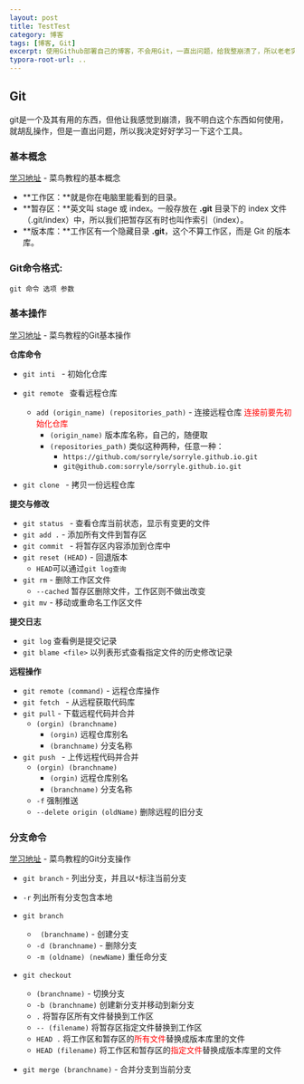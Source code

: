 ```yaml
---
layout: post
title: TestTest
category: 博客
tags: [博客, Git]
excerpt: 使用Github部署自己的博客，不会用Git，一直出问题，给我整崩溃了，所以老老实实去菜鸟看看Git的语法
typora-root-url: ..
---
```




## Git

git是一个及其有用的东西，但他让我感觉到崩溃，我不明白这个东西如何使用，就胡乱操作，但是一直出问题，所以我决定好好学习一下这个工具。



### 基本概念

[学习地址](https://www.runoob.com/git/git-workspace-index-repo.html) - 菜鸟教程的基本概念

- **工作区：**就是你在电脑里能看到的目录。
- **暂存区：**英文叫 stage 或 index。一般存放在 **.git** 目录下的 index 文件（.git/index）中，所以我们把暂存区有时也叫作索引（index）。
- **版本库：**工作区有一个隐藏目录 **.git**，这个不算工作区，而是 Git 的版本库。



### Git命令格式:

 `git 命令 选项 参数`







### 基本操作

[学习地址](https://www.runoob.com/git/git-basic-operations.html) - 菜鸟教程的Git基本操作

**仓库命令**

-  `git inti ` - 初始化仓库

- `git remote ` 查看远程仓库 
  - `add (origin_name) (repositories_path)` - 连接远程仓库  <font color='red'>连接前要先初始化仓库</font>
    - `(origin_name)`  版本库名称，自己的，随便取
    - `(repositories_path)`   类似这种两种，任意一种：
      - `https://github.com/sorryle/sorryle.github.io.git` 
      - `git@github.com:sorryle/sorryle.github.io.git`
- `git clone ` - 拷贝一份远程仓库

**提交与修改**

- `git status ` - 查看仓库当前状态，显示有变更的文件
- `git add .` - 添加所有文件到暂存区
- `git commit ` - 将暂存区内容添加到仓库中
- `git reset (HEAD)` - 回退版本
  - `HEAD`可以通过`git log查询`
- `git rm` - 删除工作区文件
  - `--cached` 暂存区删除文件，工作区则不做出改变
- `git mv` - 移动或重命名工作区文件

**提交日志**

- `git log`  查看例是提交记录
- `git blame <file>` 以列表形式查看指定文件的历史修改记录

**远程操作**

- `git remote (command)` - 远程仓库操作
- `git fetch ` - 从远程获取代码库
- `git pull`  - 下载远程代码并合并
  - `(orgin) (branchname)` 
    - `(orgin)` 远程仓库别名
    - `(branchname)` 分支名称
- `git push ` - 上传远程代码并合并
  - `(orgin) (branchname)` 
    - `(orgin)` 远程仓库别名
    - `(branchname)` 分支名称
  - `-f` 强制推送
  - `--delete origin (oldName)` 删除远程的旧分支





### 分支命令

[学习地址](https://www.runoob.com/git/git-branch.html) - 菜鸟教程的Git分支操作



- `git branch`  - 列出分支，并且以`*`标注当前分支
  
- `-r`   列出所有分支包含本地
  
- `git branch`

  - ` (branchname)` - 创建分支
  - `-d (branchname)` - 删除分支
  - `-m (oldname) (newName)`  重任命分支

- `git checkout` 

  - `(branchname)` - 切换分支
  - `-b (branchname)`  创建新分支并移动到新分支
  - `.`  将暂存区所有文件替换到工作区
  - `-- (filename)` 将暂存区指定文件替换到工作区
  - `HEAD .`  将工作区和暂存区的<font color='red'>所有文件</font>替换成版本库里的文件
  - `HEAD (filename)`  将工作区和暂存区的<font color='red'>指定文件</font>替换成版本库里的文件

- `git merge (branchname)` - 合并分支到当前分支

  

